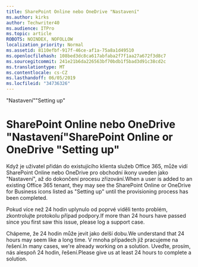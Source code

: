 ```yaml
---
title: SharePoint Online nebo OneDrive "Nastavení"
ms.author: kirks
author: Techwriter40
ms.audience: ITPro
ms.topic: article
ROBOTS: NOINDEX, NOFOLLOW
localization_priority: Normal
ms.assetid: 8110efbf-917f-46ce-af1a-75a8a1d49510
ms.openlocfilehash: 108bed3dc8ca617abfaba2f7f1aa27a672f3d8c7
ms.sourcegitcommit: 241e21b6da226563bf70bdb1f5bad3d91c38cd2c
ms.translationtype: MT
ms.contentlocale: cs-CZ
ms.lasthandoff: 06/05/2019
ms.locfileid: "34736326"
---
```

<span data-ttu-id="8b6d3-102">"Nastavení"</span><span class="sxs-lookup"><span data-stu-id="8b6d3-102">"Setting up"</span></span>

# <a name="sharepoint-online-or-onedrive-setting-up"></a><span data-ttu-id="8b6d3-103">SharePoint Online nebo OneDrive "Nastavení"</span><span class="sxs-lookup"><span data-stu-id="8b6d3-103">SharePoint Online or OneDrive "Setting up"</span></span>

<span data-ttu-id="8b6d3-104">Když je uživatel přidán do existujícího klienta služeb Office 365, může vidí SharePoint Online nebo OneDrive pro obchodní ikony uveden jako "Nastavení", až do dokončení procesu zřizování.</span><span class="sxs-lookup"><span data-stu-id="8b6d3-104">When a user is added to an existing Office 365 tenant, they may see the SharePoint Online or OneDrive for Business icons listed as "Setting up" until the provisioning process has been completed.</span></span>

<span data-ttu-id="8b6d3-105">Pokud více než 24 hodin uplynulo od poprvé viděli tento problém, zkontrolujte protokolu případ podpory.</span><span class="sxs-lookup"><span data-stu-id="8b6d3-105">If more than 24 hours have passed since you first saw this issue, please log a support case.</span></span>

<span data-ttu-id="8b6d3-106">Chápeme, že 24 hodin může jevit jako delší dobu.</span><span class="sxs-lookup"><span data-stu-id="8b6d3-106">We understand that 24 hours may seem like a long time.</span></span> <span data-ttu-id="8b6d3-107">V mnoha případech již pracujeme na řešení.</span><span class="sxs-lookup"><span data-stu-id="8b6d3-107">In many cases, we're already working on a solution.</span></span> <span data-ttu-id="8b6d3-108">Uveďte, prosím, nás alespoň 24 hodin, řešení.</span><span class="sxs-lookup"><span data-stu-id="8b6d3-108">Please give us at least 24 hours to complete a solution.</span></span>

